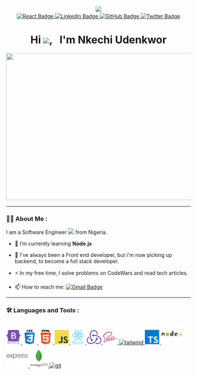 <div id="header" align="center">
  <img src="https://media.giphy.com/media/rsUGLKwgSvSxmq1VrZ/giphy.gif" width="200"/>
</div>
<div id="badges" align="center" padding="8">
  <a href="https://nkechi-udenkwor.netlify.app/">
    <img src="https://img.shields.io/badge/Portfolio-23555f?style=for-the-badge&logo=react&logoColor=white" alt="React Badge"/>
  </a>
  <a href="https://www.linkedin.com/in/nkechi-udenkwor-06b622198/">
    <img src="https://img.shields.io/badge/LinkedIn-blue?style=for-the-badge&logo=linkedin&logoColor=white" alt="LinkedIn Badge"/>
  </a>
  <a href="https://github.com/Nkechi-Christabel">
    <img src="https://img.shields.io/badge/GitHub-grey?style=for-the-badge&logo=github&logoColor=white" alt="GitHub Badge"/>
  </a>
  <a href="https://twitter.com/Nkechi_belle">
    <img src="https://img.shields.io/badge/Twitter-blue?style=for-the-badge&logo=twitter&logoColor=white" alt="Twitter Badge"/>
  </a>
</div>


<h1 align="center">Hi <img src="https://media.giphy.com/media/hvRJCLFzcasrR4ia7z/giphy.gif" width="20px"/>, &nbsp; I'm Nkechi Udenkwor</h1>

<div align="center" width="100%">
  <img src="https://media.giphy.com/media/L8K62iTDkzGX6/giphy.gif" width="800" height="400"/>
</div>

---

### :woman_technologist: About Me :

I am a Software Engineer <img src="https://media.giphy.com/media/WUlplcMpOCEmTGBtBW/giphy.gif" width="30"> from Nigeria.

- 🌱 I’m currently learning **Node.js**

- :telescope: I've always been a Front end developer, but i'm now picking up backend, to become a full stack developer.

- :zap: In my free time, I solve problems on CodeWars and read tech articles.

- :mailbox: How to reach me: <span align="middle"> [![Gmail Badge](https://img.shields.io/badge/-gmail-red?style=flat&logo=Gmail&logoColor=white)](udenkwornkechi@gmail.com) </span>


---

### :hammer_and_wrench: Languages and Tools :

<p align="left"> 
 <a href="https://getbootstrap.com" target="_blank" rel="noreferrer"> 
  <img src="https://raw.githubusercontent.com/devicons/devicon/master/icons/bootstrap/bootstrap-plain-wordmark.svg" alt="bootstrap" width="40" height="40"/> </a> 
  <a href="https://www.w3schools.com/css/" target="_blank" rel="noreferrer"> 
   <img src="https://raw.githubusercontent.com/devicons/devicon/master/icons/css3/css3-original-wordmark.svg" alt="css3" width="40" height="40"/> </a> 
  <a href="https://www.w3.org/html/" target="_blank" rel="noreferrer"> 
    <img src="https://raw.githubusercontent.com/devicons/devicon/master/icons/html5/html5-original-wordmark.svg" alt="html5" width="40" height="40"/> </a>   <a href="https://developer.mozilla.org/en-US/docs/Web/JavaScript" target="_blank" rel="noreferrer"> 
    <img src="https://raw.githubusercontent.com/devicons/devicon/master/icons/javascript/javascript-original.svg" alt="javascript" width="40" height="40"/> </a>
  <a href="https://reactjs.org/" target="_blank" rel="noreferrer"> 
    <img src="https://raw.githubusercontent.com/devicons/devicon/master/icons/react/react-original-wordmark.svg" alt="react" width="40" height="40"/> </a> <a href="https://redux.js.org" target="_blank" rel="noreferrer"> 
  <img src="https://raw.githubusercontent.com/devicons/devicon/master/icons/redux/redux-original.svg" alt="redux" width="40" height="40"/> </a> <a href="https://sass-lang.com" target="_blank" rel="noreferrer"> <img src="https://raw.githubusercontent.com/devicons/devicon/master/icons/sass/sass-original.svg" alt="sass" width="40" height="40"/> </a> 
  <a href="https://tailwindcss.com/" target="_blank" rel="noreferrer"> 
    <img src="https://www.vectorlogo.zone/logos/tailwindcss/tailwindcss-icon.svg" alt="tailwind" width="40" height="40"/> </a> 
  <a href="https://www.typescriptlang.org/" target="_blank" rel="noreferrer"> 
    <img src="https://raw.githubusercontent.com/devicons/devicon/master/icons/typescript/typescript-original.svg" alt="typescript" width="40" height="40"/> </a>
  <a href="https://nodejs.org" target="_blank" rel="noreferrer"> 
    <img src="https://raw.githubusercontent.com/devicons/devicon/master/icons/nodejs/nodejs-original-wordmark.svg" alt="nodejs" width="60" height="60"/>
  </a>
  <a href="https://expressjs.com" target="_blank" rel="noreferrer"> 
    <img src="https://raw.githubusercontent.com/devicons/devicon/master/icons/express/express-original-wordmark.svg" alt="express" width="60" height="60"/> </a>
  <a href="https://www.mongodb.com/" target="_blank" rel="noreferrer"> <img src="https://raw.githubusercontent.com/devicons/devicon/master/icons/mongodb/mongodb-original-wordmark.svg" alt="mongodb" width="50" height="50"/> </a>
  <a href="https://git-scm.com/" target="_blank" rel="noreferrer"> 
    <img src="https://www.vectorlogo.zone/logos/git-scm/git-scm-icon.svg" alt="git" width="40" height="40"/> </a>
</p>

